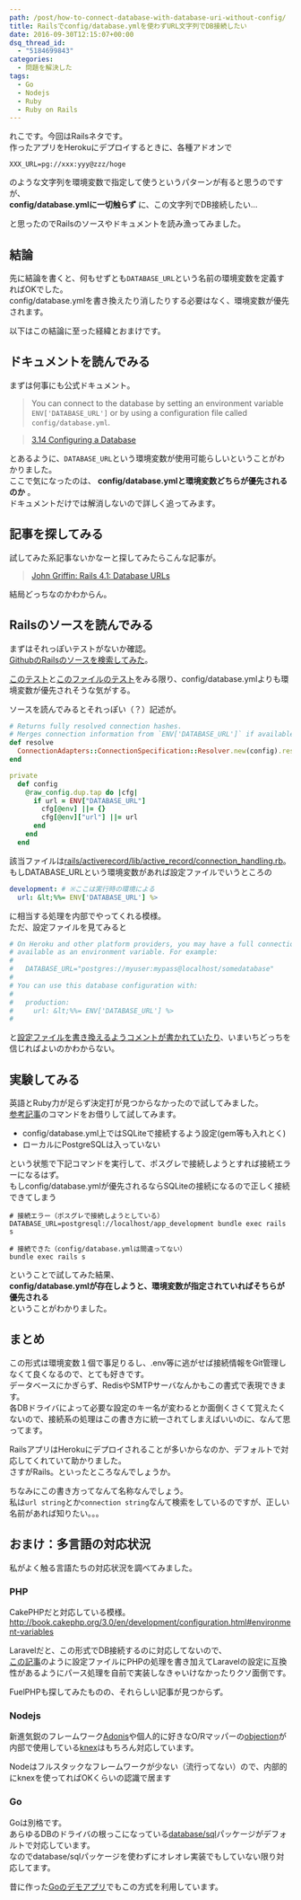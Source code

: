 ```yaml
---
path: /post/how-to-connect-database-with-database-uri-without-config/
title: Railsでconfig/database.ymlを使わずURL文字列でDB接続したい
date: 2016-09-30T12:15:07+00:00
dsq_thread_id:
  - "5184699843"
categories:
  - 問題を解決した
tags:
  - Go
  - Nodejs
  - Ruby
  - Ruby on Rails
---
```

れこです。今回はRailsネタです。  
作ったアプリをHerokuにデプロイするときに、各種アドオンで

```
XXX_URL=pg://xxx:yyy@zzz/hoge
```

のような文字列を環境変数で指定して使うというパターンが有ると思うのですが、  
**config/database.ymlに一切触らず** に、この文字列でDB接続したい…

と思ったのでRailsのソースやドキュメントを読み漁ってみました。

<!--more-->

結論
----------------------------------------

先に結論を書くと、何もせずとも`DATABASE_URL`という名前の環境変数を定義すればOKでした。  
config/database.ymlを書き換えたり消したりする必要はなく、環境変数が優先されます。

以下はこの結論に至った経緯とおまけです。

ドキュメントを読んでみる
----------------------------------------

まずは何事にも公式ドキュメント。

> You can connect to the database by setting an environment variable `ENV['DATABASE_URL']` or by using a configuration file called `config/database.yml`.
    
> [3.14 Configuring a Database](http://edgeguides.rubyonrails.org/configuring.html#configuring-a-database)

とあるように、`DATABASE_URL`という環境変数が使用可能らしいということがわかりました。  
ここで気になったのは、 **config/database.ymlと環境変数どちらが優先されるのか** 。  
ドキュメントだけでは解消しないので詳しく追ってみます。

記事を探してみる
----------------------------------------

試してみた系記事ないかなーと探してみたらこんな記事が。

> [John Griffin: Rails 4.1: Database URLs](http://www.johng.co.uk/2014/04/29/rails-41-database-urls/)

結局どっちなのかわからん。

Railsのソースを読んでみる
----------------------------------------

まずはそれっぽいテストがないか確認。  
[GithubのRailsのソースを検索してみた](https://github.com/rails/rails/search?utf8=%E2%9C%93&q=DATABASE_URL)。

[このテスト](https://github.com/rails/rails/blob/b326e82dc012d81e9698cb1f402502af1788c1e9/railties/test/application/initializers/frameworks_test.rb#L251)と[このファイルのテスト](https://github.com/rails/rails/blob/3fc0bbf008f0e935ab56559f119c9ea8250bfddd/activerecord/test/cases/connection_adapters/merge_and_resolve_default_url_config_test.rb)をみる限り、config/database.ymlよりも環境変数が優先されそうな気がする。

ソースを読んでみるとそれっぽい（？）記述が。

```ruby
# Returns fully resolved connection hashes.
# Merges connection information from `ENV['DATABASE_URL']` if available.
def resolve
  ConnectionAdapters::ConnectionSpecification::Resolver.new(config).resolve_all
end

private
  def config
    @raw_config.dup.tap do |cfg|
      if url = ENV["DATABASE_URL"]
        cfg[@env] ||= {}
        cfg[@env]["url"] ||= url
      end
    end
  end
```

該当ファイルは[rails/activerecord/lib/active_record/connection_handling.rb](https://github.com/rails/rails/blob/bb1ecdcc677bf6e68e0252505509c089619b5b90/activerecord/lib/active_record/connection_handling.rb#L76)。  
もしDATABASE_URLという環境変数があれば設定ファイルでいうところの

```yaml
development: # ※ここは実行時の環境による
  url: &lt;%%= ENV['DATABASE_URL'] %>
```

に相当する処理を内部でやってくれる模様。  
ただ、設定ファイルを見てみると

```yaml
# On Heroku and other platform providers, you may have a full connection URL
# available as an environment variable. For example:
#
#   DATABASE_URL="postgres://myuser:mypass@localhost/somedatabase"
#
# You can use this database configuration with:
#
#   production:
#     url: &lt;%%= ENV['DATABASE_URL'] %>
#
```

と[設定ファイルを書き換えるようコメントが書かれていたり](https://github.com/rails/rails/blob/3df3d80ade705dd096ec481845ff0fc2d70427b0/railties/lib/rails/generators/rails/app/templates/config/databases/postgresql.yml)、いまいちどっちを信じればよいのかわからない。

実験してみる
----------------------------------------

英語とRuby力が足らず決定打が見つからなかったので試してみました。  
[参考記事](http://www.johng.co.uk/2014/04/29/rails-41-database-urls/)のコマンドをお借りして試してみます。

  * config/database.yml上ではSQLiteで接続するよう設定(gem等も入れとく)
  * ローカルにPostgreSQLは入っていない

という状態で下記コマンドを実行して、ポスグレで接続しようとすれば接続エラーになるはず。  
もしconfig/database.ymlが優先されるならSQLiteの接続になるので正しく接続できてしまう

```
# 接続エラー（ポスグレで接続しようとしている）
DATABASE_URL=postgresql://localhost/app_development bundle exec rails s

# 接続できた（config/database.ymlは間違ってない）
bundle exec rails s
```

ということで試してみた結果、  
**config/database.ymlが存在しようと、環境変数が指定されていればそちらが優先される**  
ということがわかりました。

まとめ
----------------------------------------

この形式は環境変数１個で事足りるし、.env等に逃がせば接続情報をGit管理しなくて良くなるので、とても好きです。  
データベースにかぎらず、RedisやSMTPサーバなんかもこの書式で表現できます。  
各DBドライバによって必要な設定のキー名が変わるとか面倒くさくて覚えたくないので、接続系の処理はこの書き方に統一されてしまえばいいのに、なんて思ってます。

RailsアプリはHerokuにデプロイされることが多いからなのか、デフォルトで対応してくれていて助かりました。  
さすがRails。といったところなんでしょうか。

ちなみにこの書き方ってなんて名称なんでしょう。  
私は`url string`とか`connection string`なんて検索をしているのですが、正しい名前があれば知りたい。。。

おまけ：多言語の対応状況
----------------------------------------

私がよく触る言語たちの対応状況を調べてみました。

### PHP

CakePHPだと対応している模様。  
http://book.cakephp.org/3.0/en/development/configuration.html#environment-variables

Laravelだと、この形式でDB接続するのに対応してないので、  
[この記事](http://www.easylaravelbook.com/blog/2015/01/31/deploying-a-laravel-application-to-heroku/)のように設定ファイルにPHPの処理を書き加えてLaravelの設定に互換性があるようにパース処理を自前で実装しなきゃいけなかったりクソ面倒です。

FuelPHPも探してみたものの、それらしい記事が見つからず。

### Nodejs

新進気鋭のフレームワーク[Adonis](http://www.adonisjs.com/)や個人的に好きなO/Rマッパーの[objection](https://github.com/Vincit/objection.js)が内部で使用している[knex](http://knexjs.org/)はもちろん対応しています。

Nodeはフルスタックなフレームワークが少ない（流行ってない）ので、内部的にknexを使ってればOKくらいの認識で居ます

### Go

Goは別格です。  
あらゆるDBのドライバの根っこになっている[database/sql](https://golang.org/pkg/database/sql/#Open)パッケージがデフォルトで対応しています。  
なのでdatabase/sqlパッケージを使わずにオレオレ実装でもしていない限り対応してます。

昔に作った[Goのデモアプリ](https://github.com/Leko/godemo/blob/master/database/postgres.go#L40)でもこの方式を利用しています。

<div style="font-size:0px;height:0px;line-height:0px;margin:0;padding:0;clear:both">
</div>